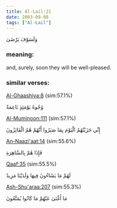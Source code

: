 ```yaml
---
title: Al-Lail:21
date: 2003-09-08
tags: ["Al-Lail"]
---
```

وَلَسَوْفَ يَرْضَىٰ
### meaning: 
and, surely, soon they will be well-pleased.
### similar verses: 

[Al-Ghaashiya:8](/88/8) (sim:57.1%)

وُجُوهٌ يَوْمَئِذٍ نَاعِمَةٌ

[Al-Muminoon:111](/23/111) (sim:57.1%)

إِنِّي جَزَيْتُهُمُ الْيَوْمَ بِمَا صَبَرُوا أَنَّهُمْ هُمُ الْفَائِزُونَ

[An-Naazi'aat:14](/79/14) (sim:55.6%)

فَإِذَا هُمْ بِالسَّاهِرَةِ

[Qaaf:35](/50/35) (sim:55.5%)

لَهُمْ مَا يَشَاءُونَ فِيهَا وَلَدَيْنَا مَزِيدٌ

[Ash-Shu'araa:207](/26/207) (sim:55.3%)

مَا أَغْنَىٰ عَنْهُمْ مَا كَانُوا يُمَتَّعُونَ
